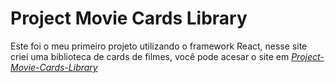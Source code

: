 # Project Movie Cards Library

Este foi o meu primeiro projeto utilizando o framework React, nesse site criei uma biblioteca de cards de filmes, você pode acesar o site em _[Project-Movie-Cards-Library](https://project-movie-cards-library.pages.dev/)_
